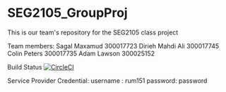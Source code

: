 # SEG2105_GroupProj
This is our team's repository for the SEG2105 class project

Team members:
Sagal Maxamud       300017723
Dirieh Mahdi Ali    300017745
Colin Peters		300017735
Adam Lawson 300025152

Build Status [![CircleCI](https://circleci.com/gh/s-glmxmd/SEG2105_GroupProj/tree/master.svg?style=svg&circle-token=9c70aa58dd7eeeec8724038575233226a202cd7e)](https://circleci.com/gh/s-glmxmd/SEG2105_GroupProj/tree/master)

Service Provider Credential:
username :  rum151
password:   password